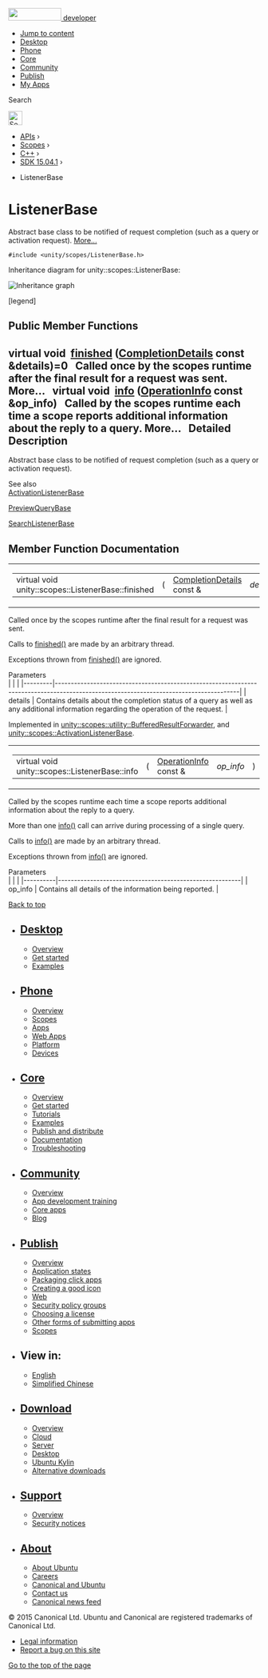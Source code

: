 <a href="https://developer.ubuntu.com/" class="logo-ubuntu"><img src="https://developer.ubuntu.com/assets/sites/ubuntu/latest/u/img/logos/logo-ubuntu-orange.svg" width="106" height="25" /> <span>developer</span></a>

-   [Jump to content](index.html#main-content)
-   [Desktop](https://developer.ubuntu.com/en/desktop/)
-   [Phone](https://developer.ubuntu.com/en/phone/)
-   [Core](https://developer.ubuntu.com/core)
-   [Community](https://developer.ubuntu.com/en/community/)
-   [Publish](https://developer.ubuntu.com/en/publish/)
-   [My Apps](https://myapps.developer.ubuntu.com/)

Search

<img src="https://developer.ubuntu.com/assets/sites/ubuntu/latest/u/img/search-white.svg" alt="Search" height="28" />

-   [APIs](../../../../index.html) ›
-   [Scopes](../../../index.html) ›
-   [C++](../../index.html) ›
-   [SDK 15.04.1](../index.html) ›

<!-- -->

-   ListenerBase

ListenerBase
============

Abstract base class to be notified of request completion (such as a query or activation request). [More...](index.html#details)

`#include <unity/scopes/ListenerBase.h>`

Inheritance diagram for unity::scopes::ListenerBase:

![Inheritance graph](https://developer.ubuntu.com/static/devportal_uploaded/3385adf8-c761-4c0a-b9c6-daed8c2aeb23-api/scopes/cpp/sdk-15.04.1/unity.scopes.ListenerBase/classunity_1_1scopes_1_1_listener_base__inherit__graph.png)

<span class="legend">\[legend\]</span>

<span id="pub-methods"></span> Public Member Functions
------------------------------------------------------

virtual void 
<a href="index.html#afb44937749b61c9e3ebfa20ec6e4634b" class="el">finished</a> (<a href="../unity.scopes.CompletionDetails/index.html" class="el">CompletionDetails</a> const &details)=0
 
Called once by the scopes runtime after the final result for a request was sent. More...
 
virtual void 
<a href="index.html#a3b38fa642754142f40968f3ff8d1bdc8" class="el">info</a> (<a href="../unity.scopes.OperationInfo/index.html" class="el">OperationInfo</a> const &op\_info)
 
Called by the scopes runtime each time a scope reports additional information about the reply to a query. More...
 
<span id="details"></span>
Detailed Description
--------------------

Abstract base class to be notified of request completion (such as a query or activation request).

See also  
<a href="../unity.scopes.ActivationListenerBase/index.html" class="el" title="Base class to receive a response to a result activation request. ">ActivationListenerBase</a>

<a href="../unity.scopes.PreviewQueryBase/index.html" class="el" title="Abstract base class to represent a particular preview. ">PreviewQueryBase</a>

<a href="../unity.scopes.SearchListenerBase/index.html" class="el" title="Abstract base interface for a client to receive the results of a query. ">SearchListenerBase</a>

Member Function Documentation
-----------------------------

<span id="afb44937749b61c9e3ebfa20ec6e4634b" class="anchor"></span>
<table>
<colgroup>
<col width="50%" />
<col width="50%" />
</colgroup>
<tbody>
<tr class="odd">
<td><table>
<tbody>
<tr class="odd">
<td>virtual void unity::scopes::ListenerBase::finished</td>
<td>(</td>
<td><a href="../unity.scopes.CompletionDetails/index.html" class="el">CompletionDetails</a> const &amp; </td>
<td><em>details</em></td>
<td>)</td>
<td></td>
</tr>
</tbody>
</table></td>
<td><span class="mlabels"><span class="mlabel">pure virtual</span></span></td>
</tr>
</tbody>
</table>

Called once by the scopes runtime after the final result for a request was sent.

Calls to <a href="index.html#afb44937749b61c9e3ebfa20ec6e4634b" class="el" title="Called once by the scopes runtime after the final result for a request was sent. ">finished()</a> are made by an arbitrary thread.

Exceptions thrown from <a href="index.html#afb44937749b61c9e3ebfa20ec6e4634b" class="el" title="Called once by the scopes runtime after the final result for a request was sent. ">finished()</a> are ignored.

Parameters  
|         |                                                                                                                                       |
|---------|---------------------------------------------------------------------------------------------------------------------------------------|
| details | Contains details about the completion status of a query as well as any additional information regarding the operation of the request. |

Implemented in <a href="../unity.scopes.utility.BufferedResultForwarder/index.html#a9bd57e76c08a01560a700d665cc40e96" class="el">unity::scopes::utility::BufferedResultForwarder</a>, and <a href="../unity.scopes.ActivationListenerBase/index.html#a89f1e3697d62b098c73704368d3bc4c8" class="el">unity::scopes::ActivationListenerBase</a>.

<span id="a3b38fa642754142f40968f3ff8d1bdc8" class="anchor"></span>
<table>
<colgroup>
<col width="50%" />
<col width="50%" />
</colgroup>
<tbody>
<tr class="odd">
<td><table>
<tbody>
<tr class="odd">
<td>virtual void unity::scopes::ListenerBase::info</td>
<td>(</td>
<td><a href="../unity.scopes.OperationInfo/index.html" class="el">OperationInfo</a> const &amp; </td>
<td><em>op_info</em></td>
<td>)</td>
<td></td>
</tr>
</tbody>
</table></td>
<td><span class="mlabels"><span class="mlabel">virtual</span></span></td>
</tr>
</tbody>
</table>

Called by the scopes runtime each time a scope reports additional information about the reply to a query.

More than one <a href="index.html#a3b38fa642754142f40968f3ff8d1bdc8" class="el" title="Called by the scopes runtime each time a scope reports additional information about the reply to a qu...">info()</a> call can arrive during processing of a single query.

Calls to <a href="index.html#a3b38fa642754142f40968f3ff8d1bdc8" class="el" title="Called by the scopes runtime each time a scope reports additional information about the reply to a qu...">info()</a> are made by an arbitrary thread.

Exceptions thrown from <a href="index.html#a3b38fa642754142f40968f3ff8d1bdc8" class="el" title="Called by the scopes runtime each time a scope reports additional information about the reply to a qu...">info()</a> are ignored.

Parameters  
|          |                                                         |
|----------|---------------------------------------------------------|
| op\_info | Contains all details of the information being reported. |

[Back to top](index.html#)

-   [Desktop](https://developer.ubuntu.com/en/desktop/)
    ---------------------------------------------------

    -   [Overview](https://developer.ubuntu.com/en/desktop/)
    -   [Get started](http://snapcraft.io/?utm_source=developer.ubuntu.com&utm_medium=devportal&utm_term=snaps%20snapcraft%20desktop&utm_content=menu&utm_campaign=duc_snappers)
    -   [Examples](https://github.com/ubuntu/snappy-playpen)

-   [Phone](https://developer.ubuntu.com/en/phone/)
    -----------------------------------------------

    -   [Overview](https://developer.ubuntu.com/en/phone/)
    -   [Scopes](https://developer.ubuntu.com/en/phone/scopes/)
    -   [Apps](https://developer.ubuntu.com/en/phone/apps/)
    -   [Web Apps](https://developer.ubuntu.com/en/phone/web/)
    -   [Platform](https://developer.ubuntu.com/en/phone/platform/)
    -   [Devices](https://developer.ubuntu.com/en/phone/devices/)

-   [Core](https://developer.ubuntu.com/core)
    -----------------------------------------

    -   [Overview](https://developer.ubuntu.com/core)
    -   [Get started](https://developer.ubuntu.com/core/get-started)
    -   [Tutorials](https://developer.ubuntu.com/core/tutorials)
    -   [Examples](https://developer.ubuntu.com/core/examples)
    -   [Publish and distribute](https://developer.ubuntu.com/core/publish-and-distribute)
    -   [Documentation](https://developer.ubuntu.com/core/documentation)
    -   [Troubleshooting](https://developer.ubuntu.com/core/troubleshooting)

-   [Community](https://developer.ubuntu.com/en/community/)
    -------------------------------------------------------

    -   [Overview](https://developer.ubuntu.com/en/community/)
    -   [App development training](https://developer.ubuntu.com/en/community/training/)
    -   [Core apps](https://developer.ubuntu.com/en/community/core-apps/)
    -   [Blog](https://developer.ubuntu.com/en/community/blog/)

-   [Publish](https://developer.ubuntu.com/en/publish/)
    ---------------------------------------------------

    -   [Overview](https://developer.ubuntu.com/en/publish/)
    -   [Application states](https://developer.ubuntu.com/en/publish/application-states/)
    -   [Packaging click apps](https://developer.ubuntu.com/en/publish/packaging-click-apps/)
    -   [Creating a good icon](https://developer.ubuntu.com/en/publish/creating-a-good-icon/)
    -   [Web](https://developer.ubuntu.com/en/publish/web/)
    -   [Security policy groups](https://developer.ubuntu.com/en/publish/security-policy-groups/)
    -   [Choosing a license](https://developer.ubuntu.com/en/publish/choosing-a-license/)
    -   [Other forms of submitting apps](https://developer.ubuntu.com/en/publish/other-forms-of-submitting-apps/)
    -   [Scopes](https://developer.ubuntu.com/en/publish/scopes/)

-   View in:
    --------

    -   [English](index.html "Change to language: English")
    -   [Simplified Chinese](index.html "Change to language: Simplified Chinese")

-   [Download](http://ubuntu.com/download/)
    ---------------------------------------

    -   [Overview](http://ubuntu.com/download)
    -   [Cloud](http://ubuntu.com/download/cloud)
    -   [Server](http://ubuntu.com/download/server)
    -   [Desktop](http://ubuntu.com/download/desktop)
    -   [Ubuntu Kylin](http://ubuntu.com/download/ubuntu-kylin)
    -   [Alternative downloads](http://ubuntu.com/download/alternative-downloads)

-   [Support](http://ubuntu.com/support/)
    -------------------------------------

    -   [Overview](http://ubuntu.com/support)
    -   [Security notices](http://www.ubuntu.com/usn/)

-   [About](http://ubuntu.com/about/)
    ---------------------------------

    -   [About Ubuntu](http://ubuntu.com/about/about-ubuntu)
    -   [Careers](http://www.canonical.com/careers)
    -   [Canonical and Ubuntu](http://ubuntu.com/about/canonical-and-ubuntu)
    -   [Contact us](http://ubuntu.com/about/contact-us)
    -   [Canonical news feed](http://insights.ubuntu.com/feed/)

© 2015 Canonical Ltd. Ubuntu and Canonical are registered trademarks of Canonical Ltd.

-   [Legal information](http://www.ubuntu.com/legal)
-   [Report a bug on this site](https://bugs.launchpad.net/developer-ubuntu-com/)

<span class="accessibility-aid">[Go to the top of the page](index.html#)</span>
